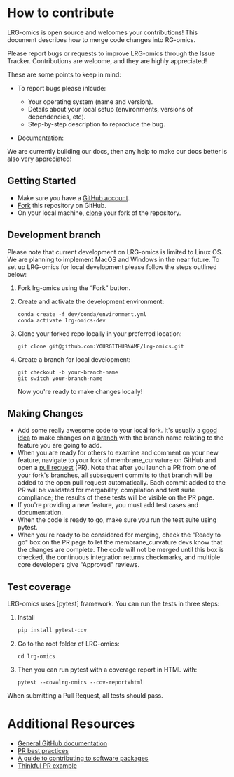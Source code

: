 # How to contribute

LRG-omics is open source and welcomes your contributions! This document
describes how to merge code changes into RG-omics.

Please report bugs or requests to improve LRG-omics through the Issue Tracker.
Contributions are welcome, and they are highly appreciated!

These are some points to keep in mind:

- To report bugs please inlcude:

    - Your operating system (name and version).
    - Details about your local setup (environments, versions of dependencies, etc).
    - Step-by-step description to reproduce the bug.

- Documentation:

We are currently building our docs, then any help to make our docs better is also very appreciated!


## Getting Started

* Make sure you have a [GitHub account](https://github.com/signup/free).
* [Fork](https://help.github.com/articles/fork-a-repo/) this repository on GitHub.
* On your local machine,
  [clone](https://help.github.com/articles/cloning-a-repository/) your fork of
  the repository.

## Development branch


Please note that current development on LRG-omics is limited to Linux OS. We are
planning to implement MacOS and Windows in the near future. To set up LRG-omics
for local development please follow the steps outlined below:

1. Fork lrg-omics using the “Fork” button.

1. Create and activate the development environment:

    ```
    conda create -f dev/conda/environment.yml
    conda activate lrg-omics-dev
    ```

1. Clone your forked repo locally in your preferred location:

    ```
    git clone git@github.com:YOURGITHUBNAME/lrg-omics.git
    ```

1. Create a branch for local development:

    ```
    git checkout -b your-branch-name
    git switch your-branch-name
    ```

    Now you're ready to make changes locally!

## Making Changes

* Add some really awesome code to your local fork.  It's usually a [good
  idea](http://blog.jasonmeridth.com/posts/do-not-issue-pull-requests-from-your-master-branch/)
  to make changes on a
  [branch](https://help.github.com/articles/creating-and-deleting-branches-within-your-repository/)
  with the branch name relating to the feature you are going to add.
* When you are ready for others to examine and comment on your new feature,
  navigate to your fork of membrane_curvature on GitHub and open a [pull
  request](https://help.github.com/articles/using-pull-requests/) (PR). Note that
  after you launch a PR from one of your fork's branches, all
  subsequent commits to that branch will be added to the open pull request
  automatically.  Each commit added to the PR will be validated for
  mergability, compilation and test suite compliance; the results of these tests
  will be visible on the PR page.
* If you're providing a new feature, you must add test cases and documentation.
* When the code is ready to go, make sure you run the test suite using pytest.
* When you're ready to be considered for merging, check the "Ready to go"
  box on the PR page to let the membrane_curvature devs know that the changes are complete.
  The code will not be merged until this box is checked, the continuous
  integration returns checkmarks,
  and multiple core developers give "Approved" reviews.

## Test coverage

LRG-omics uses [pytest] framework. You can run the tests in three steps:


1. Install 

    ```bash
    pip install pytest-cov
    ```

1. Go to the root folder of LRG-omics:

    ```
    cd lrg-omics    
    ```

1. Then you can run pytest with a coverage report in HTML with:

    ```
    pytest --cov=lrg-omics --cov-report=html
    ```


When submitting a Pull Request, all tests should pass.

# Additional Resources

* [General GitHub documentation](https://help.github.com/)
* [PR best practices](http://codeinthehole.com/writing/pull-requests-and-other-good-practices-for-teams-using-github/)
* [A guide to contributing to software packages](http://www.contribution-guide.org)
* [Thinkful PR example](http://www.thinkful.com/learn/github-pull-request-tutorial/#Time-to-Submit-Your-First-PR)